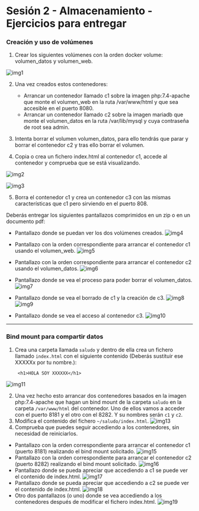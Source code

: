 # **Sesión 2 - Almacenamiento - Ejercicios para entregar**

### Creación y uso de volúmenes

1. Crear los siguientes volúmenes con la orden docker volume: volumen_datos y volumen_web.

  ![img1](img/img1.PNG)

2. Una vez creados estos contenedores:
    - Arrancar un contenedor llamado c1 sobre la imagen php:7.4-apache que monte el volumen_web en la ruta /var/www/html y que sea accesible en el puerto 8080.
    - Arrancar un contenedor llamado c2 sobre la imagen mariadb que monte el volumen_datos en la ruta /var/lib/mysql y cuya contraseña de root sea admin.

3. Intenta borrar el volumen volumen_datos, para ello tendrás que parar y borrar el contenedor c2 y tras ello borrar el volumen.

4. Copia o crea un fichero index.html al contenedor c1, accede al contenedor y comprueba que se está visualizando.

![img2](img/img2.PNG)

![img3](img/img3.PNG)

5. Borra el contenedor c1 y crea un contenedor c3 con las mismas características que c1 pero sirviendo en el puerto 808.

Deberás entregar los siguientes pantallazos comprimidos en un zip o en un documento pdf:

- Pantallazo donde se puedan ver los dos volúmenes creados.
![img4](img/img4.PNG)
- Pantallazo con la orden correspondiente para arrancar el contenedor c1 usando el volumen_web.
![img5](img/img5.PNG)

- Pantallazo con la orden correspondiente para arrancar el contenedor c2 usando el volumen_datos.
![img6](img/img6.PNG)
- Pantallazo donde se vea el proceso para poder borrar el volumen_datos.
![img7](img/img7.PNG)
- Pantallazo donde se vea el borrado de c1 y la creación de c3.
![img8](img/img8.PNG)
![img9](img/img9.PNG)
- Pantallazo donde se vea el acceso al contenedor c3.
![img10](img/img10.PNG)

---

### Bind mount para compartir datos

1. Crea una carpeta llamada `saludo` y dentro de ella crea un fichero llamado `index.html` con el siguiente contenido (Deberás sustituir ese XXXXXx por tu nombre.):

        <h1>HOLA SOY XXXXXX</h1>

![img11](img/img11.PNG)

2. Una vez hecho esto arrancar dos contenedores basados en la imagen php:7.4-apache que hagan un bind mount de la carpeta `saludo` en la carpeta `/var/www/html` del contenedor. Uno de ellos vamos a acceder con el puerto 8181 y el otro con el 8282. Y su nombres serán `c1` y `c2`.
3. Modifica el contenido del fichero `~/saludo/index.html`.
![img13](img/img13.PNG)
4. Comprueba que puedes seguir accediendo a los contenedores, sin necesidad de reiniciarlos.

- Pantallazo con la orden correspondiente para arrancar el contenedor c1 (puerto 8181) realizando el bind mount solicitado.
![img15](img/img15.PNG)
- Pantallazo con la orden correspondiente para arrancar el contenedor c2 (puerto 8282) realizando el bind mount solicitado.
![img16](img/img16.PNG)
- Pantallazo donde se pueda apreciar que accediendo a c1 se puede ver el contenido de index.html.
![img17](img/img17.PNG)
- Pantallazo donde se pueda apreciar que accediendo a c2 se puede ver el contenido de index.html.
![img18](img/img18.PNG)
- Otro dos pantallazos (o uno) donde se vea accediendo a los contenedores después de modificar el fichero index.html.
![img19](img/img19.PNG)
